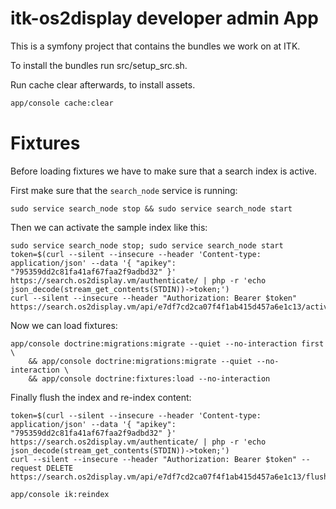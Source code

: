 # itk-os2display developer admin App

This is a symfony project that contains the bundles we work on at ITK.

To install the bundles run src/setup_src.sh.

Run cache clear afterwards, to install assets.

```sh
app/console cache:clear
```


# Fixtures


Before loading fixtures we have to make sure that a search index is active.

First make sure that the `search_node` service is running:

```
sudo service search_node stop && sudo service search_node start
```

Then we can activate the sample index like this:

```
sudo service search_node stop; sudo service search_node start
token=$(curl --silent --insecure --header 'Content-type: application/json' --data '{ "apikey": "795359dd2c81fa41af67faa2f9adbd32" }' https://search.os2display.vm/authenticate/ | php -r 'echo json_decode(stream_get_contents(STDIN))->token;')
curl --silent --insecure --header "Authorization: Bearer $token" https://search.os2display.vm/api/e7df7cd2ca07f4f1ab415d457a6e1c13/activate
```

Now we can load fixtures:

```
app/console doctrine:migrations:migrate --quiet --no-interaction first \
	&& app/console doctrine:migrations:migrate --quiet --no-interaction \
	&& app/console doctrine:fixtures:load --no-interaction
```

Finally flush the index and re-index content:

```
token=$(curl --silent --insecure --header 'Content-type: application/json' --data '{ "apikey": "795359dd2c81fa41af67faa2f9adbd32" }' https://search.os2display.vm/authenticate/ | php -r 'echo json_decode(stream_get_contents(STDIN))->token;')
curl --silent --insecure --header "Authorization: Bearer $token" --request DELETE https://search.os2display.vm/api/e7df7cd2ca07f4f1ab415d457a6e1c13/flush

app/console ik:reindex
```
